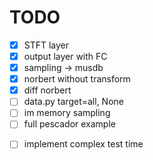 # TODO

- [X] STFT layer
- [X] output layer with FC
- [X] sampling -> musdb
- [X] norbert without transform
- [X] diff norbert
- [ ] data.py target=all, None
- [ ] im memory sampling
- [ ] full pescador example
* [ ] implement complex test time
